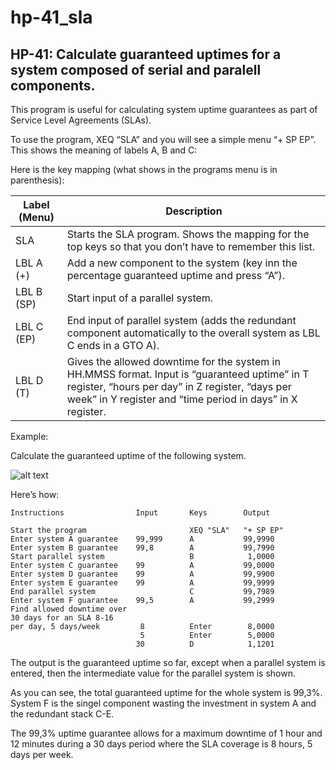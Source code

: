 # hp-41_sla
## HP-41: Calculate guaranteed uptimes for a system composed of serial and paralell components.

This program is useful for calculating system uptime guarantees as part of Service Level Agreements (SLAs).

To use the program, XEQ “SLA” and you will see a simple menu “+ SP EP”. This shows the meaning of labels A, B and C:

Here is the key mapping (what shows in the programs menu is in parenthesis):

Label (Menu)	|Description
----------------|-----------
SLA	|Starts the SLA program. Shows the mapping for the top keys so that you don’t have to remember this list.
LBL A (+)	|Add a new component to the system (key inn the percentage guaranteed uptime and press “A”).
LBL B (SP)	|Start input of a parallel system.
LBL C (EP)	|End input of parallel system (adds the redundant component automatically to the overall system as LBL C ends in a GTO A).
LBL D (T)	|Gives the allowed downtime for the system in HH.MMSS format. Input is “guaranteed uptime” in T register, “hours per day” in Z register, “days per week” in Y register and “time period in days” in X register.

Example:

Calculate the guaranteed uptime of the following system.

![alt text](http://dl.dropbox.com/u/73825672/Graphics/sla.png "An example system for SLA")

Here’s how:

```
Instructions                Input       Keys        Output

Start the program                       XEQ "SLA"   "+ SP EP"
Enter system A guarantee    99,999      A           99,9990
Enter system B guarantee    99,8        A           99,7990
Start parallel system                   B            1,0000
Enter system C guarantee    99          A           99,0000
Enter system D guarantee    99          A           99,9900
Enter system E guarantee    99          A           99,9999
End parallel system                     C           99,7989
Enter system F guarantee    99,5        A           99,2999
Find allowed downtime over
30 days for an SLA 8-16
per day, 5 days/week         8          Enter        8,0000
                             5          Enter        5,0000
                            30          D            1,1201
```

The output is the guaranteed uptime so far, except when a parallel system is entered, then the intermediate value for the parallel system is shown.

As you can see, the total guaranteed uptime for the whole system is 99,3%. System F is the singel component wasting the investment in system A and the redundant stack C-E.

The 99,3% uptime guarantee allows for a maximum downtime of 1 hour and 12 minutes during a 30 days period where the SLA coverage is 8 hours, 5 days per week.
